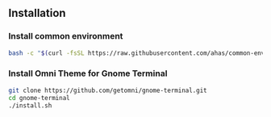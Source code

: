 ## Installation

### Install common environment

``` bash
bash -c "$(curl -fsSL https://raw.githubusercontent.com/ahas/common-env/main/install.sh)"
```

### Install Omni Theme for Gnome Terminal

``` bash
git clone https://github.com/getomni/gnome-terminal.git
cd gnome-terminal
./install.sh
```